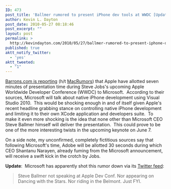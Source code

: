 ```yaml
---
ID: 473
post_title: 'Ballmer rumored to present iPhone dev tools at WWDC [Updated]'
author: Kevin L. Dayton
post_date: 2010-05-27 08:18:46
post_excerpt: ""
layout: post
permalink: >
  http://kevindayton.com/2010/05/27/ballmer-rumored-to-present-iphone-dev-tools-at-wwdc/
published: true
aktt_notify_twitter:
  - 'yes'
aktt_tweeted:
  - "1"
---
```

<a href="http://blogs.barrons.com/techtraderdaily/2010/05/26/apple-will-steve-ballmer-show-up-at-the-wwdc-keynote/">Barrons.com is reporting</a> (h/t <a title="http://www.macrumors.com/2010/05/26/microsofts-steve-ballmer-to-present-during-wwdc-2010-keynote/" href="http://www.macrumors.com/2010/05/26/microsofts-steve-ballmer-to-present-during-wwdc-2010-keynote/" target="_blank">MacRumors</a>) that Apple have allotted seven minutes of presentation time during Steve Jobs's upcoming Apple Worldwide Developer Conference (WWDC) to Microsoft.  According to their sources, Microsoft will talk about native iPhone development using Visual Studio 2010.  This would be shocking enough in and of itself given Apple's recent headline grabbing stance on controlling native iPhone development and limiting it to their own XCode application and developers suite.  To make it even more shocking is the idea that none other than Microsoft CEO Steve Ballmer himself will deliver the presentation.  This could prove to be one of the more interesting twists in the upcoming keynote on June 7.

On a side note, my unconfirmed, completely fictitious sources say that following Microsoft's time, Adobe will be allotted 30 seconds during which CEO Shantanu Narayen, already fuming from the Microsoft announcement, will receive a swift kick in the crotch by Jobs.

<strong>Update</strong>:  Microsoft has apparently shot this rumor down via its <a title="http://twitter.com/Microsoft/status/14850981422" href="http://twitter.com/Microsoft/status/14850981422" target="_blank">Twitter feed</a>:
<blockquote>Steve Ballmer not speaking at Apple Dev Conf. Nor appearing on Dancing with the Stars. Nor riding in the Belmont. Just FYI.</blockquote>
